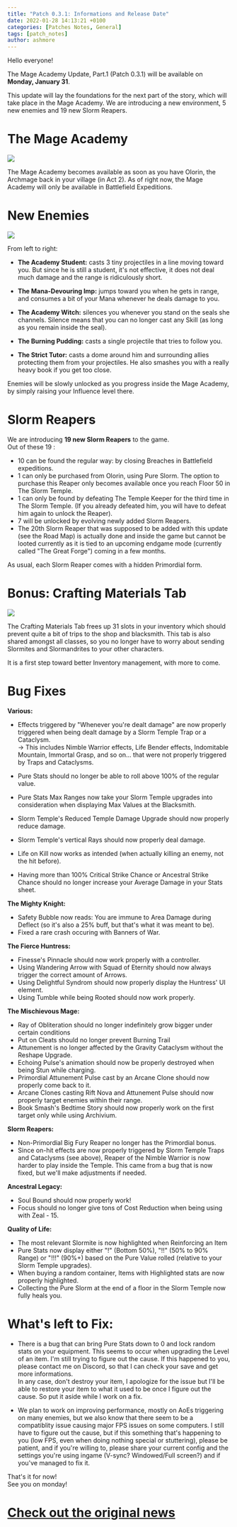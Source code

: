 ```yaml
---
title: "Patch 0.3.1: Informations and Release Date"
date: 2022-01-28 14:13:21 +0100
categories: [Patches Notes, General]
tags: [patch_notes]
author: ashmore
---
```

Hello everyone!  
  
The Mage Academy Update, Part.1 (Patch 0.3.1) will be available on **Monday, January 31**.  
  
This update will lay the foundations for the next part of the story, which will take place in the Mage Academy. We are introducing a new environment, 5 new enemies and 19 new Slorm Reapers.  
  
  

The Mage Academy
================

  
![](/assets/patch_notes/9a5cfc5786e6130f73153aaabff6ae37ba4e0621)  
  
The Mage Academy becomes available as soon as you have Olorin, the Archmage back in your village (in Act 2). As of right now, the Mage Academy will only be available in Battlefield Expeditions.  
  

New Enemies
===========

  
![](/assets/patch_notes/6f959ee2090177b7060d3e135a533edc8187cbdf)  
  
From left to right:  
- **The Academy Student:** casts 3 tiny projectiles in a line moving toward you. But since he is still a student, it's not effective, it does not deal much damage and the range is ridiculously short.  
  
- **The Mana-Devouring Imp:** jumps toward you when he gets in range, and consumes a bit of your Mana whenever he deals damage to you.  
  
- **The Academy Witch:** silences you whenever you stand on the seals she channels. Silence means that you can no longer cast any Skill (as long as you remain inside the seal).  
  
- **The Burning Pudding:** casts a single projectile that tries to follow you.  
  
- **The Strict Tutor:** casts a dome around him and surrounding allies protecting them from your projectiles. He also smashes you with a really heavy book if you get too close.  
  
Enemies will be slowly unlocked as you progress inside the Mage Academy, by simply raising your Influence level there.  
  

Slorm Reapers
=============

  
We are introducing **19 new Slorm Reapers** to the game.  
Out of these 19 :  

* 10 can be found the regular way: by closing Breaches in Battlefield expeditions.
* 1 can only be purchased from Olorin, using Pure Slorm. The option to purchase this Reaper only becomes available once you reach Floor 50 in The Slorm Temple.
* 1 can only be found by defeating The Temple Keeper for the third time in The Slorm Temple. (If you already defeated him, you will have to defeat him again to unlock the Reaper).
* 7 will be unlocked by evolving newly added Slorm Reapers.
* The 20th Slorm Reaper that was supposed to be added with this update (see the Road Map) is actually done and inside the game but cannot be looted currently as it is tied to an upcoming endgame mode (currently called "The Great Forge") coming in a few months.

  
  
As usual, each Slorm Reaper comes with a hidden Primordial form.  
  

Bonus: Crafting Materials Tab
=============================

  
![](/assets/patch_notes/8588fa42538b11acff5675d17405eaead50de4d9)  
  
The Crafting Materials Tab frees up 31 slots in your inventory which should prevent quite a bit of trips to the shop and blacksmith. This tab is also shared amongst all classes, so you no longer have to worry about sending Slormites and Slormandrites to your other characters.  
  
It is a first step toward better Inventory management, with more to come.  
  
  

Bug Fixes
=========

  
**Various:**  
- Effects triggered by "Whenever you're dealt damage" are now properly triggered when being dealt damage by a Slorm Temple Trap or a Cataclysm.  
-> This includes Nimble Warrior effects, Life Bender effects, Indomitable Mountain, Immortal Grasp, and so on… that were not properly triggered by Traps and Cataclysms.  
  
- Pure Stats should no longer be able to roll above 100% of the regular value.  
- Pure Stats Max Ranges now take your Slorm Temple upgrades into consideration when displaying Max Values at the Blacksmith.  
- Slorm Temple's Reduced Temple Damage Upgrade should now properly reduce damage.  
- Slorm Temple's vertical Rays should now properly deal damage.  
  
- Life on Kill now works as intended (when actually killing an enemy, not the hit before).  
- Having more than 100% Critical Strike Chance or Ancestral Strike Chance should no longer increase your Average Damage in your Stats sheet.  
  
**The Mighty Knight:**  
- Safety Bubble now reads: You are immune to Area Damage during Deflect (so it's also a 25% buff, but that's what it was meant to be).  
- Fixed a rare crash occuring with Banners of War.  
  
**The Fierce Huntress:**  
- Finesse's Pinnacle should now work properly with a controller.  
- Using Wandering Arrow with Squad of Eternity should now always trigger the correct amount of Arrows.  
- Using Delightful Syndrom should now properly display the Huntress' UI element.  
- Using Tumble while being Rooted should now work properly.  
  
**The Mischievous Mage:**  
- Ray of Obliteration should no longer indefinitely grow bigger under certain conditions  
- Put on Cleats should no longer prevent Burning Trail  
- Attunement is no longer affected by the Gravity Cataclysm without the Reshape Upgrade.  
- Echoing Pulse's animation should now be properly destroyed when being Stun while charging.  
- Primordial Attunement Pulse cast by an Arcane Clone should now properly come back to it.  
- Arcane Clones casting Rift Nova and Attunement Pulse should now properly target enemies within their range.  
- Book Smash's Bedtime Story should now properly work on the first target only while using Archivium.  
  
**Slorm Reapers:**  
- Non-Primordial Big Fury Reaper no longer has the Primordial bonus.  
- Since on-hit effects are now properly triggered by Slorm Temple Traps and Cataclysms (see above), Reaper of the Nimble Warrior is now harder to play inside the Temple. This came from a bug that is now fixed, but we'll make adjustments if needed.  
  
**Ancestral Legacy:**  
- Soul Bound should now properly work!  
- Focus should no longer give tons of Cost Reduction when being using with Zeal - 15.  
  
**Quality of Life:**  
- The most relevant Slormite is now highlighted when Reinforcing an Item  
- Pure Stats now display either "!" (Bottom 50%), "!!" (50% to 90% Range) or "!!!" (90%+) based on the Pure Value rolled (relative to your Slorm Temple upgrades).  
- When buying a random container, Items with Highlighted stats are now properly highlighted.  
- Collecting the Pure Slorm at the end of a floor in the Slorm Temple now fully heals you.  
  

What's left to Fix:
===================

  
- There is a bug that can bring Pure Stats down to 0 and lock random stats on your equipment. This seems to occur when upgrading the Level of an item. I'm still trying to figure out the cause. If this happened to you, please contact me on Discord, so that I can check your save and get more informations.  
In any case, don't destroy your item, I apologize for the issue but I'll be able to restore your item to what it used to be once I figure out the cause. So put it aside while I work on a fix.  
  
- We plan to work on improving performance, mostly on AoEs triggering on many enemies, but we also know that there seem to be a compatiblity issue causing major FPS issues on some computers. I still have to figure out the cause, but if this something that's happening to you (low FPS, even when doing nothing special or stuttering), please be patient, and if you're willing to, please share your current config and the settings you're using ingame (V-sync? Windowed/Full screen?) and if you've managed to fix it.  
  
  
That's it for now!  
See you on monday!  
  

# <a href="https://steamstore-a.akamaihd.net/news/externalpost/steam_community_announcements/4237326104323137201" target="_blank">Check out the original news</a>